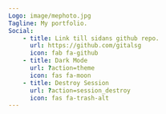 ```yaml
---
Logo: image/mephoto.jpg
Tagline: My portfolio.
Social:
    - title: Link till sidans github repo.
      url: https://github.com/gitalsg
      icon: fab fa-github
    - title: Dark Mode
      url: ?action=theme
      icon: fas fa-moon
    - title: Destroy Session
      url: ?action=session_destroy
      icon: fas fa-trash-alt
---
```

